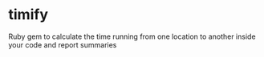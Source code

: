 # timify
Ruby gem to calculate the time running from one location to another inside your code and report summaries
